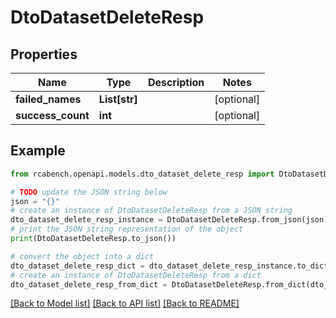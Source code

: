 # DtoDatasetDeleteResp


## Properties

Name | Type | Description | Notes
------------ | ------------- | ------------- | -------------
**failed_names** | **List[str]** |  | [optional] 
**success_count** | **int** |  | [optional] 

## Example

```python
from rcabench.openapi.models.dto_dataset_delete_resp import DtoDatasetDeleteResp

# TODO update the JSON string below
json = "{}"
# create an instance of DtoDatasetDeleteResp from a JSON string
dto_dataset_delete_resp_instance = DtoDatasetDeleteResp.from_json(json)
# print the JSON string representation of the object
print(DtoDatasetDeleteResp.to_json())

# convert the object into a dict
dto_dataset_delete_resp_dict = dto_dataset_delete_resp_instance.to_dict()
# create an instance of DtoDatasetDeleteResp from a dict
dto_dataset_delete_resp_from_dict = DtoDatasetDeleteResp.from_dict(dto_dataset_delete_resp_dict)
```
[[Back to Model list]](../README.md#documentation-for-models) [[Back to API list]](../README.md#documentation-for-api-endpoints) [[Back to README]](../README.md)


